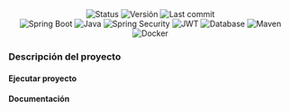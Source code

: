 <div style="text-align: center;">
  <img src="https://img.shields.io/badge/status-in%20development-yellow" alt="Status">
  <img src="https://img.shields.io/badge/Versión-1.0b-blue" alt="Versión">
  <img src="https://img.shields.io/github/last-commit/fr4ncisx/medicalappointment-nocountry" alt="Last commit">
</div>
<div style="text-align: center;">
  <img src="https://img.shields.io/badge/Spring%20Boot-3.4.3-green?logo=springboot" alt="Spring Boot">
  <img src="https://img.shields.io/badge/Java-21-orange?logo=openjdk" alt="Java">
  <img src="https://img.shields.io/badge/Security-Spring%20Security-green" alt="Spring Security">
  <img src="https://img.shields.io/badge/Security-JWT-red" alt="JWT">
  <img src="https://img.shields.io/badge/Database-MySQL-blue" alt="Database">
  <img src="https://img.shields.io/badge/Maven-4.0.0-C71A36?logo=apachemaven" alt="Maven">
  <img src="https://img.shields.io/badge/Docker-28.0.1-blue?logo=docker" alt="Docker">
</div>

### Descripción del proyecto



#### Ejecutar proyecto


#### Documentación
